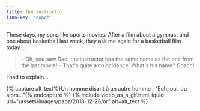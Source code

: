 ```yaml
---
title: The instructor
i18n-key: 'coach'
---
```


These days, my sons like sports movies. After a film about a gymnast and one about basketball last week, they ask me again for a basketball film today....

<!-- more -->

> – Oh, you saw Dad, the instructor has the same name as the one from the last movie!
> – That's quite a coincidence. What's his name?
> Coach!

I had to explain…

{% capture alt_text%}Un homme disant à un autre homme : "Euh, oui, ou alors…"{% endcapture %}
{% include video_as_a_gif.html.liquid
url="/assets/images/papa/2018-12-26/or"
alt=alt_text
%}